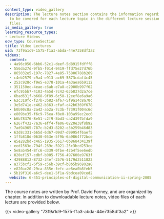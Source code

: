 ```yaml
---
content_type: video_gallery
description: The lecture notes section contains the information regarding the chapters
  to be covered for each lecture topic in the different lecture sessions and the associated
  files.
is_media_gallery: true
learning_resource_types:
- Lecture Videos
ocw_type: CourseSection
title: Video Lectures
uid: 73f9a1c9-1575-f1a3-abda-44e7358df3a2
videos:
  content:
  - 4a96c050-6bb6-52c1-deef-5d8915fdfff8
  - 556da27d-9fb5-f014-9419-ffd75e27d76b
  - 865032e5-197c-7827-4e85-75806788b269
  - c4eb2579-c9a4-e913-ac69-5873cdaf4c45
  - 252c928c-f9e5-e378-101a-4a3aea6b9112
  - 351150ec-4eae-c6ab-e7a8-c2900b997f62
  - efc95bb7-4103-4a5d-7c42-63b837d2a7ce
  - 6bad631f-b668-9f89-6c58-12eef8e6a9a6
  - 62c310fc-f27b-3b82-af67-5f9a14c8a70c
  - 3e5d741e-c462-b363-cfaf-c42b6369f678
  - b0b90c8a-2a42-ab2a-7c3b-f7391f004c6d
  - e809be35-f6c9-76ea-f8e0-103a99ec2ec0
  - b6b78376-8e51-c2f9-5bd3-ca2d397bfda9
  - 6267f432-7a36-eff4-fe06-0220e38f8b92
  - 7ad94965-787c-b2d3-8202-c3b259b46d83
  - 63d8c331-665d-6d67-09d7-d99954f6aef5
  - 1ffb818d-0630-053e-5f9b-6a9864f72bce
  - e5e282bd-c465-1935-5617-0b868434139f
  - eed1563e-794f-269c-5921-25c3bcd253ce
  - 5e8ab454-8fc6-d339-0fbe-42b4f5ee6edb
  - 020ef157-cdbf-b005-f756-497600e9763f
  - 42988812-8732-34ef-2576-5179d2511022
  - a375bcf2-6f59-c56b-39cf-b8b5b96902a8
  - e820ac20-29ca-835e-fefc-ae6ea0b8feb5
  - 5b19f310-a6c5-dee1-5f1a-9bdcea09ced2
  website: 6-451-principles-of-digital-communication-ii-spring-2005
---
```


The course notes are written by Prof. David Forney, and are organized by chapter. In addition to downloadable lecture notes, video files of each lecture are provided below.

{{< video-gallery "73f9a1c9-1575-f1a3-abda-44e7358df3a2" >}}

